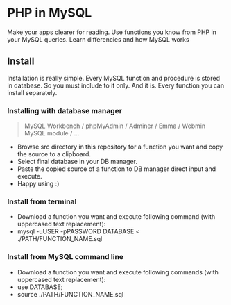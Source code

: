 # PHP in MySQL

Make your apps clearer for reading. Use functions you know from PHP in your MySQL queries. Learn differencies and how MySQL works

## Install
Installation is really simple. Every MySQL function and procedure is stored in database. So you must include to it only. And it is. Every function you can install separately.

### Installing with database manager
> MySQL Workbench / phpMyAdmin / Adminer / Emma / Webmin MySQL module / ...

- Browse src directory in this repository for a function you want and copy the source to a clipboard.
- Select final database in your DB manager.
- Paste the copied source of a function to DB manager direct input and execute.
- Happy using :)

### Install from terminal
- Download a function you want and execute following command (with uppercased text replacement):
- mysql -uUSER -pPASSWORD DATABASE < ./PATH/FUNCTION_NAME.sql

### Install from MySQL command line
- Download a function you want and execute following commands (with uppercased text replacement):
- use DATABASE;
- source ./PATH/FUNCTION_NAME.sql
